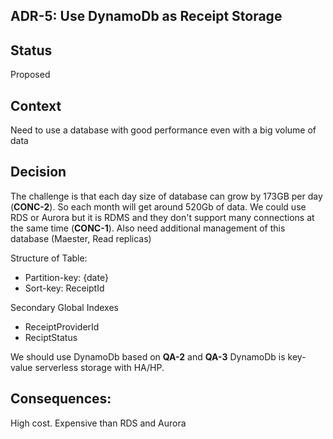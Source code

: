 ## ADR-5: Use DynamoDb as Receipt Storage

## Status
Proposed

## Context
Need to use a database with good performance even with a big volume of data

## Decision
The challenge is that each day size of database can grow by 173GB per day (**CONC-2**). So each month will get around 520Gb of data.
We could use RDS or Aurora but it is RDMS and they don't support many connections at the same time (**CONC-1**). Also need additional management of this database (Maester, Read replicas) 

Structure of Table:
  - Partition-key: {date}
  - Sort-key: ReceiptId

Secondary Global Indexes
  - ReceiptProviderId
  - ReciptStatus

We should use DynamoDb based on **QA-2** and **QA-3**
DynamoDb is key-value serverless storage with HA/HP.

## Consequences: 
High cost. Expensive than RDS and Aurora 


